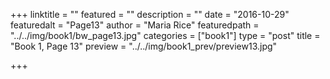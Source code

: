 +++
linktitle = ""
featured = ""
description = ""
date = "2016-10-29"
featuredalt = "Page13"
author = "Maria Rice"
featuredpath = "../../img/book1/bw_page13.jpg"
categories = ["book1"]
type = "post"
title = "Book 1, Page 13"
preview = "../../img/book1_prev/preview13.jpg"

+++

